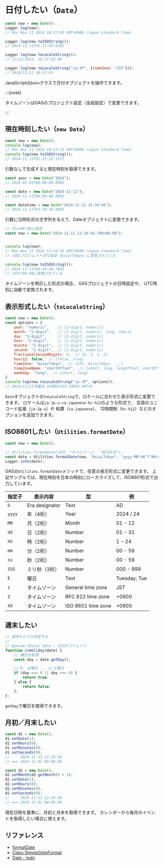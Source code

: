 # 日付したい（`Date`）

```js
const now = new Date();
Logger.log(now);
// Mon Nov 11 2024 10:37:03 GMT+0900 (Japan Standard Time)

Logger.log(now.toISOString());
// 2024-11-11T01:37:03.620Z

Logger.log(now.toLocaleString());
// 11/11/2024, 10:37:03 AM

Logger.log(now.toLocaleString("ja-JP", {timeZone: "JST"}));
// 2024/11/11 10:37:03
```

JavaScriptの`Date`クラスで日付オブジェクトを操作できます。

:::{note}

タイムゾーンはGASのプロジェクト設定（全般設定）で変更できます。

:::

## 現在時刻したい（`new Date`）

```js
const now = new Date();
console.log(now);
// Mon Nov 11 2024 10:23:23 GMT+0900 (Japan Standard Time)
console.log(now.toISOString());
// 2024-11-11T01:23:23.137Z
```

引数なしで生成すると現在時刻を取得できます。

```js
const year = new Date("2024");
// 2024-01-01T00:00:00.000Z

const date = new Date("2024-11-11");
// 2024-11-11T00:00:00.000Z

const datetime = new Date("2024-11-11 12:34:56");
// 2024-11-11T03:34:56.000Z
```

引数に日時形式の文字列を与えて、Dateオブジェクトに変換できます。

```js
// TZ=+08:00に設定
const now = new Date("2024-11-11 12:34:56.789+08:00");


console.log(now);
// Mon Nov 11 2024 13:34:56 GMT+0900 (Japan Standard Time)
// ↑GASプロジェクトのTZ設定（Asia/Tokyo）に変換されている

console.log(now.toISOString());
// 2024-11-11T04:34:56.789Z
// ↑UTC+00:00に変換されている
```

タイムゾーンを明示した形式の場合、
GASプロジェクトの日時設定や、
UTC時刻に自動で変換されます。

## 表示形式したい（`toLocaleString`）

```js
const now = new Date();
const options = {
    year: "numeric",    // [2-digit, numeric]
    month: "2-digit",   // [2-digit, numeric, long, short]
    day: "2-digit",     // [2-digit, numeric]
    hour: "2-digit",    // [2-digit, numeric]
    minute: "2-digit",  // [2-digit, numeric]
    second: "2-digit",  // [2-digit, numeric]
    fractionalSecondDigits: 3,  // [0, 1, 2, 3]
    hour12: false,  // [false, true]
    timeZone: "Asia/Tokyo",  // [UTC, Asia/Tokyo, ...]
    timeZoneName: "shortOffset",  // [short, long, longOffset, shortOffset, longGeneric, shortGeneric]
    weekday: "long",  // [short, long]
}
console.log(now.toLocaleString("ja-JP", options));
// 2024/11/11月曜日 10時56分32.590秒 GMT+9
```

`Date`オブジェクトの`toLocaleString`で、ロケールに合わせた表示形式に変更できます。
ロケールは`ja-Jp-u-ca-japanese-hc-h12`のような形式で、
言語のユニコード拡張（`ja-Jp-u`）や
和暦（`ca-japanese`）、
12時間制（`hc-h12`）などのオプションを追加できます。

## ISO8601したい（`Utilities.formatDate`）

```js
const now = new Date();

// Utilities.formatDate(日付, "タイムゾーン", "表示形式");
const date = Utilities.formatDate(now, "Asia/Tokyo", "yyyy-MM-dd'T'HH:mm:ss.SSSZ");
Logger.info(date);
```

GASの`Utilities.formatDate`メソッドで、任意の表示形式に変更できます。
上記サンプルでは、現在時刻を日本の時刻にローカライズして、ISO8601形式で出力しています。

| 指定子 | 表示内容 | 型 | 例 |
|---|---|---|---|
| `G` | Era designator | Text | AD |
| `yyyy` | 年（4桁） | Year | 2024 / 24 |
| `MM` | 月（2桁） | Month | 01 - 12 |
| `dd` | 日（2桁） | Number | 01 - 31 |
| `hh` | 時（2桁） | Number | 1 - 24 |
| `mm` | 分（2桁） | Number | 00 - 59 |
| `ss` | 秒（2桁） | Number | 00 - 59 |
| `SSS` | ミリ秒（3桁） | Number | 000 - 999 |
| `E` | 曜日 | Text | Tuesday; Tue |
| `z` | タイムゾーン | General time zone | JST |
| `Z` | タイムゾーン | RFC 822 time zone | +0900 |
| `XX` | タイムゾーン | ISO 8601 time zone | +0900 |

## 週末したい

```js
// 週末かどうか判定する
//
// @param {Date} date - 日付オブジェクト
function isHoliday(date) {
    // 曜日を取得
    const day = date.getDay();

    // 0: 日曜日 ... 6:土曜日
    if (day === 0 || day === 6) {
        return true;
    } else {
        return false;
    };
};
```

`getDay`で曜日を取得できます。

## 月初／月末したい

```js
const d1 = new Date();
d1.setDate(1);
d1.setHours(0);
d1.setMinutes(0);
d1.setSeconds(0);
//     2024-11-13 12:34:56
// ==> 2024-11-01 00:00:00

const d2 = new Date();
d2.setMonth(d2.getMonth() + 1);
d2.setDate(1);
d2.setHours(0);
d2.setMinutes(0);
d2.setSeconds(0);
//     2024-11-13 12:34:56
// ==> 2024-12-01 00:00:00
```

現在日時を基準に、月初と月末を取得できます。
カレンダーから毎月のイベントを取得したい場合に使えます。

## リファレンス

- [formatDate](https://developers.google.com/apps-script/reference/utilities/utilities?hl=ja#formatDate(Date,String,String))
- [Class SimpleDateFormat](https://docs.oracle.com/javase/7/docs/api/java/text/SimpleDateFormat.html)
- [Date - mdn](https://developer.mozilla.org/ja/docs/Web/JavaScript/Reference/Global_Objects/Date)
